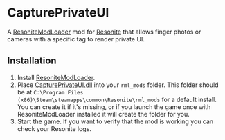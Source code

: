 # CapturePrivateUI

A [ResoniteModLoader](https://github.com/resonite-modding-group/ResoniteModLoader) mod for [Resonite](https://resonite.com/) that allows finger photos or cameras with a specific tag to render private UI.

## Installation
1. Install [ResoniteModLoader](https://github.com/resonite-modding-group/ResoniteModLoader).
1. Place [CapturePrivateUI.dll](https://github.com/art0007i/CapturePrivateUI/releases/latest/download/CapturePrivateUI.dll) into your `rml_mods` folder. This folder should be at `C:\Program Files (x86)\Steam\steamapps\common\Resonite\rml_mods` for a default install. You can create it if it's missing, or if you launch the game once with ResoniteModLoader installed it will create the folder for you.
1. Start the game. If you want to verify that the mod is working you can check your Resonite logs.
